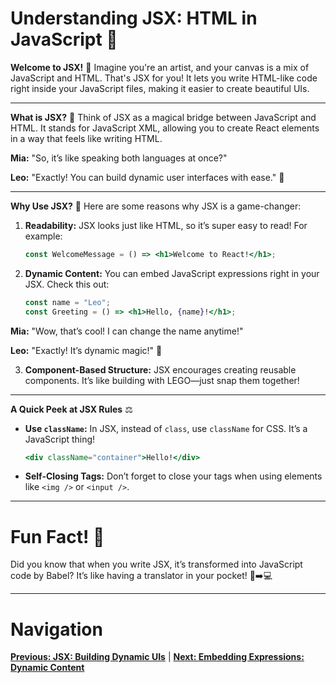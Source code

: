 
# Understanding JSX: HTML in JavaScript 📝

**Welcome to JSX!** 🎉
Imagine you're an artist, and your canvas is a mix of JavaScript and HTML. That's JSX for you! It lets you write HTML-like code right inside your JavaScript files, making it easier to create beautiful UIs.

---

**What is JSX?** 🤔
Think of JSX as a magical bridge between JavaScript and HTML. It stands for JavaScript XML, allowing you to create React elements in a way that feels like writing HTML.

**Mia:** "So, it’s like speaking both languages at once?"

**Leo:** "Exactly! You can build dynamic user interfaces with ease." 🌟

---

**Why Use JSX?** 🚀
Here are some reasons why JSX is a game-changer:

1. **Readability:**
   JSX looks just like HTML, so it’s super easy to read! For example:
   ```jsx
   const WelcomeMessage = () => <h1>Welcome to React!</h1>;
   ```

2. **Dynamic Content:**
   You can embed JavaScript expressions right in your JSX. Check this out:
   ```jsx
   const name = "Leo";
   const Greeting = () => <h1>Hello, {name}!</h1>;
   ```

**Mia:** "Wow, that’s cool! I can change the name anytime!"

**Leo:** "Exactly! It’s dynamic magic!" 🎩

3. **Component-Based Structure:**
   JSX encourages creating reusable components. It’s like building with LEGO—just snap them together!

---

**A Quick Peek at JSX Rules** ⚖️
- **Use `className`:** In JSX, instead of `class`, use `className` for CSS. It’s a JavaScript thing!
  ```jsx
  <div className="container">Hello!</div>
  ```

- **Self-Closing Tags:** Don’t forget to close your tags when using elements like `<img />` or `<input />`.

---

# Fun Fact! 🎉
Did you know that when you write JSX, it’s transformed into JavaScript code by Babel? It’s like having a translator in your pocket! 📜➡️💻

---

# Navigation

**[Previous: JSX: Building Dynamic UIs](./README.md)** | **[Next: Embedding Expressions: Dynamic Content](./embedding-expressions.md)**
